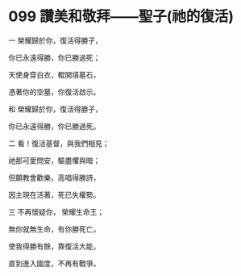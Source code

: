 # 099 讚美和敬拜——聖子(祂的復活)

一 榮耀歸於你，復活得勝子，

你已永遠得勝，你已勝過死；

天使身穿白衣，輥開墳墓石，

憑著你的空墓，你復活啟示。

和 榮耀歸於你，復活得勝子，

你已永遠得勝，你已勝過死。

二 看！復活基督，與我們相見；

祂那可愛問安，驅盡懼與暗；

但願教會歡樂，高唱得勝詩，

因主現在活著，死已失權勢。

三 不再懷疑你， 榮耀生命王；

無你就無生命，有你勝死亡。

使我得勝有餘，靠復活大能，

直到進入國度，不再有戰爭。

